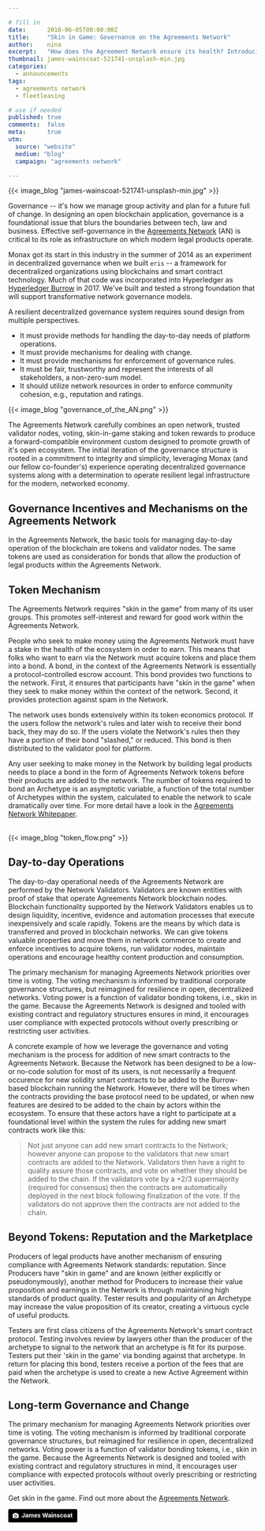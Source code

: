 ```yaml
---

# fill in
date:      2018-06-05T00:00:00Z
title:     "Skin in Game: Governance on the Agreements Network"
author:    nina
excerpt:   "How does the Agreement Network ensure its health? Introducing a carefully designed forward-compatible environment of an open network, trusted validator nodes, voting, skin-in-game staking and token rewards."
thumbnail: james-wainscoat-521741-unsplash-min.jpg
categories:
  - announcements
tags:
  - agreements network
  - fleetleasing

# use if needed
published: true
comments:  false
meta:      true
utm:
  source: "website"
  medium: "blog"
  campaign: "agreements network"

---
```


{{< image_blog "james-wainscoat-521741-unsplash-min.jpg" >}}

Governance -- it's how we manage group activity and plan for a future full of change. In designing an open blockchain application, governance is a foundational issue that blurs the boundaries between tech, law and business. Effective self-governance in the [Agreements Network](https://agreements.network) (AN) is critical to its role as infrastructure on which modern legal products operate.

Monax got its start in this industry in the summer of 2014 as an experiment in decentralized governance when we built `eris` -- a framework for decentralized organizations using blockchains and smart contract technology. Much of that code was incorporated into Hyperledger as [Hyperledger Burrow]( https://www.hyperledger.org/projects/hyperledger-burrow) in 2017. We've built and tested a strong foundation that will support transformative network governance models.

A resilient decentralized governance system requires sound design from multiple perspectives.

- It must provide methods for handling the day-to-day needs of platform operations.
- It must provide mechanisms for dealing with change.
- It must provide mechanisms for enforcement of governance rules.
- It must be fair, trustworthy and represent the interests of all stakeholders, a non-zero-sum model.
- It should utilize network resources in order to enforce community cohesion, e.g., reputation and ratings.

{{< image_blog "governance_of_the_AN.png" >}}

The Agreements Network carefully combines an open network, trusted validator nodes, voting, skin-in-game staking and token rewards to produce a forward-compatible environment custom designed to promote growth of it's open ecosystem. The initial iteration of the governance structure is rooted in a commitment to integrity and simplicity, leveraging Monax (and our fellow co-founder's) experience operating decentralized governance systems along with a determination to operate resilient legal infrastructure for the modern, networked economy.

## Governance Incentives and Mechanisms on the Agreements Network

In the Agreements Network, the basic tools for managing day-to-day operation of the blockchain are tokens and validator nodes. The same tokens are used as consideration for bonds that allow the production of legal products within the Agreements Network.

## Token Mechanism

The Agreements Network requires "skin in the game" from many of its user groups. This promotes self-interest and reward for good work within the Agreements Network.

People who seek to make money using the Agreements Network must have a stake in the health of the ecosystem in order to earn. This means that folks who want to earn via the Network must acquire tokens and place them into a bond. A bond, in the context of the Agreements Network is essentially a protocol-controlled escrow account. This bond provides two functions to the network. First, it ensures that participants have "skin in the game" when they seek to make money within the context of the network. Second, it provides protection against spam in the Network.

The network uses bonds extensively within its token economics protocol. If the users follow the network's rules and later wish to receive their bond back, they may do so. If the users violate the Network's rules then they have a portion of their bond "slashed," or reduced. This bond is then distributed to the validator pool for platform.

Any user seeking to make money in the Network by building legal products needs to place a bond in the form of Agreements Network tokens before their products are added to the network. The number of tokens required to bond an Archetype is an asymptotic variable, a function of the total number of Archetypes within the system, calculated to enable the network to scale dramatically over time. For more detail have a look in the [Agreements Network Whitepaper](https://agreements.network/files/an_whitepaper_v1.0.pdf).

<br>
{{< image_blog "token_flow.png" >}}
<br>

## Day-to-day Operations

The day-to-day operational needs of the Agreements Network are performed by the Network Validators. Validators are known entities with proof of stake that operate Agreements Network blockchain nodes. Blockchain functionality supported by the Network Validators enables us to design liquidity, incentive, evidence and automation processes that execute inexpensively and scale rapidly. Tokens are the means by which data is  transferred and proved in blockchain networks. We can give tokens valuable properties and move them in network commerce to create and enforce incentives to acquire tokens, run validator nodes, maintain operations and encourage healthy content production and consumption.

The primary mechanism for managing Agreements Network priorities over time is voting. The voting mechanism is informed by traditional corporate governance structures, but reimagined for resilience in open, decentralized networks.  Voting power is a function of validator bonding tokens, i.e., skin in the game. Because the Agreements Network is designed and tooled with existing contract and regulatory structures ensures in mind, it encourages user compliance with expected protocols without overly prescribing or restricting user activities.

A concrete example of how we leverage the governance and voting mechanism is the process for addition of new smart contracts to the Agreements Network. Because the Network has been designed to be a low- or no-code solution for most of its users, is not necessarily a frequent occurence for new solidity smart contracts to be added to the Burrow-based blockchain running the Network. However, there will be times when the contracts providing the base protocol need to be updated, or when new features are desired to be added to the chain by actors within the ecosystem. To ensure that these actors have a right to participate at a foundational level within the system the rules for adding new smart contracts work like this:

> Not just anyone can add new smart contracts to the Network; however anyone can propose to the validators that new smart contracts are added to the Network. Validators then have a right to quality assure those contracts, and vote on whether they should be added to the chain. If the validators vote by a +2/3 supermajority (required for consensus) then the contracts are automatically deployed in the next block following finalization of the vote. If the validators do not approve then the contracts are not added to the chain.

## Beyond Tokens: Reputation and the Marketplace

Producers of legal products have another mechanism of ensuring compliance with Agreements Network standards: reputation. Since Producers have "skin in game" and are known (either explicitly or pseudonymously), another method for Producers to increase their value proposition and earnings in the Network is through maintaining high standards of product quality. Tester results and popularity of an Archetype may increase the value proposition of its creator, creating a virtuous cycle of useful products.

Testers are first class citizens of the Agreements Network's smart contract protocol. Testing involves review by lawyers other than the producer of the archetype to signal to the network that an archetype is fit for its purpose. Testers put their 'skin in the game' via bonding against that archetype. In return for placing this bond, testers receive a portion of the fees that are paid when the archetype is used to create a new Active Agreement within the Network.

## Long-term Governance and Change

The primary mechanism for managing Agreements Network priorities over time is voting. The voting mechanism is informed by traditional corporate governance structures, but reimagined for resilience in open, decentralized networks.  Voting power is a function of validator bonding tokens, i.e., skin in the game. Because the Agreements Network is designed and tooled with existing contract and regulatory structures in mind, it encourages user compliance with expected protocols without overly prescribing or restricting user activities.

Get skin in the game. Find out more about the [Agreements Network](https://agreements.network).

<a style="background-color:black;color:white;text-decoration:none;padding:4px 6px;font-family:-apple-system, BlinkMacSystemFont, &quot;San Francisco&quot;, &quot;Helvetica Neue&quot;, Helvetica, Ubuntu, Roboto, Noto, &quot;Segoe UI&quot;, Arial, sans-serif;font-size:12px;font-weight:bold;line-height:1.2;display:inline-block;border-radius:3px;" href="https://unsplash.com/@tumbao1949?utm_medium=referral&amp;utm_campaign=photographer-credit&amp;utm_content=creditBadge" target="_blank" rel="noopener noreferrer" title="Download free do whatever you want high-resolution photos from James Wainscoat"><span style="display:inline-block;padding:2px 3px;"><svg xmlns="http://www.w3.org/2000/svg" style="height:12px;width:auto;position:relative;vertical-align:middle;top:-1px;fill:white;" viewBox="0 0 32 32"><title>unsplash-logo</title><path d="M20.8 18.1c0 2.7-2.2 4.8-4.8 4.8s-4.8-2.1-4.8-4.8c0-2.7 2.2-4.8 4.8-4.8 2.7.1 4.8 2.2 4.8 4.8zm11.2-7.4v14.9c0 2.3-1.9 4.3-4.3 4.3h-23.4c-2.4 0-4.3-1.9-4.3-4.3v-15c0-2.3 1.9-4.3 4.3-4.3h3.7l.8-2.3c.4-1.1 1.7-2 2.9-2h8.6c1.2 0 2.5.9 2.9 2l.8 2.4h3.7c2.4 0 4.3 1.9 4.3 4.3zm-8.6 7.5c0-4.1-3.3-7.5-7.5-7.5-4.1 0-7.5 3.4-7.5 7.5s3.3 7.5 7.5 7.5c4.2-.1 7.5-3.4 7.5-7.5z"></path></svg></span><span style="display:inline-block;padding:2px 3px;">James Wainscoat</span></a>

